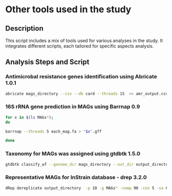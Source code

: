 # Other tools used in the study

## Description
This script includes a mix of tools used for various analyses in the study. It integrates different scripts, each tailored for specific aspects analysis.

## Analysis Steps and Script

### Antimicrobal resistance genes identification using Abricate 1.0.1
```bash
abricate mags_directory --csv --db card --threads 15  >> amr_output.csv
```

### 16S rRNA gene prediction in MAGs using Barrnap 0.9
```bash
for x in $(ls MAGs*);
do
```

```bash
barrnap --threads 5 each_mag.fa > "$x".gff
```

```bash
done
```

### Taxonomy for MAGs was assigned using gtdbtk 1.5.0
```bash
gtdbtk classify_wf --genome_dir mags_directory --out_dir output_directory --cpus 25 --extension fa
```

### Representative MAGs for InStrain database - drep 3.2.0
```bash
dRep dereplicate output_directory  -p 10 -g MAGs* -comp 90 -con 5 -sa 0.98```
